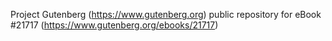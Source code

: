 Project Gutenberg (https://www.gutenberg.org) public repository for eBook #21717 (https://www.gutenberg.org/ebooks/21717)
